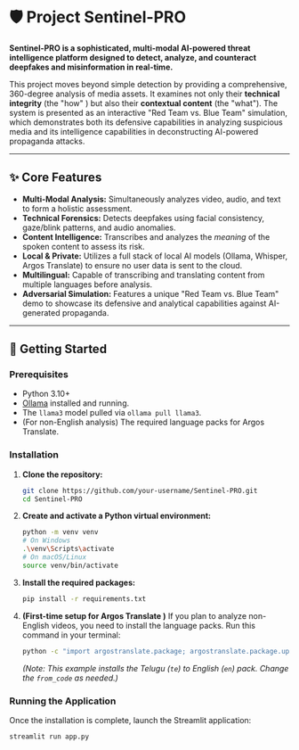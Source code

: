 # 🛡️ Project Sentinel-PRO

**Sentinel-PRO is a sophisticated, multi-modal AI-powered threat intelligence platform designed to detect, analyze, and counteract deepfakes and misinformation in real-time.**

This project moves beyond simple detection by providing a comprehensive, 360-degree analysis of media assets. It examines not only their **technical integrity** (the "how" ) but also their **contextual content** (the "what"). The system is presented as an interactive "Red Team vs. Blue Team" simulation, which demonstrates both its defensive capabilities in analyzing suspicious media and its intelligence capabilities in deconstructing AI-powered propaganda attacks.

---

## ✨ Core Features

*   **Multi-Modal Analysis:** Simultaneously analyzes video, audio, and text to form a holistic assessment.
*   **Technical Forensics:** Detects deepfakes using facial consistency, gaze/blink patterns, and audio anomalies.
*   **Content Intelligence:** Transcribes and analyzes the *meaning* of the spoken content to assess its risk.
*   **Local & Private:** Utilizes a full stack of local AI models (Ollama, Whisper, Argos Translate) to ensure no user data is sent to the cloud.
*   **Multilingual:** Capable of transcribing and translating content from multiple languages before analysis.
*   **Adversarial Simulation:** Features a unique "Red Team vs. Blue Team" demo to showcase its defensive and analytical capabilities against AI-generated propaganda.

---

## 🚀 Getting Started

### Prerequisites

*   Python 3.10+
*   [Ollama](https://ollama.com/ ) installed and running.
*   The `llama3` model pulled via `ollama pull llama3`.
*   (For non-English analysis) The required language packs for Argos Translate.

### Installation

1.  **Clone the repository:**
    ```bash
    git clone https://github.com/your-username/Sentinel-PRO.git
    cd Sentinel-PRO
    ```

2.  **Create and activate a Python virtual environment:**
    ```bash
    python -m venv venv
    # On Windows
    .\venv\Scripts\activate
    # On macOS/Linux
    source venv/bin/activate
    ```

3.  **Install the required packages:**
    ```bash
    pip install -r requirements.txt
    ```

4.  **(First-time setup for Argos Translate )** If you plan to analyze non-English videos, you need to install the language packs. Run this command in your terminal:
    ```bash
    python -c "import argostranslate.package; argostranslate.package.update_package_index(); available_packages = argostranslate.package.get_available_packages(); package_to_install = next(filter(lambda x: x.from_code == 'te' and x.to_code == 'en', available_packages)); package_to_install.install()"
    ```
    *(Note: This example installs the Telugu (`te`) to English (`en`) pack. Change the `from_code` as needed.)*

### Running the Application

Once the installation is complete, launch the Streamlit application:

```bash
streamlit run app.py
